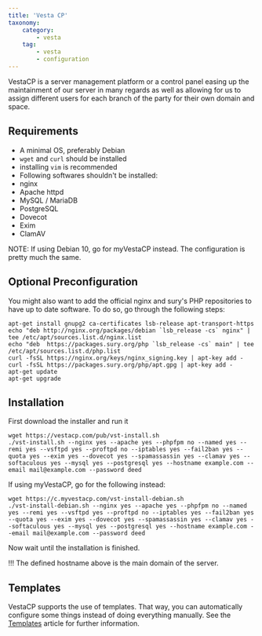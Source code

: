 ```yaml
---
title: 'Vesta CP'
taxonomy:
    category:
        - vesta
    tag:
        - vesta
        - configuration
---
```


VestaCP is a server management platform or a control panel easing up the maintainment of our server in many regards as well as allowing for us to assign different users for each branch of the party for their own domain and space.

## Requirements

* A minimal OS, preferably Debian
* `wget` and `curl` should be installed
* installing `vim` is recommended
* Following softwares shouldn't be installed:
 * nginx
 * Apache httpd
 * MySQL / MariaDB
 * PostgreSQL
 * Dovecot
 * Exim
 * ClamAV

NOTE: If using Debian 10, go for myVestaCP instead. The configuration is pretty much the same.

## Optional Preconfiguration

You might also want to add the official nginx and sury's PHP repositories to have up to date software. To do so, go through the following steps:

```
apt-get install gnupg2 ca-certificates lsb-release apt-transport-https
echo "deb http://nginx.org/packages/debian `lsb_release -cs` nginx" | tee /etc/apt/sources.list.d/nginx.list
echo "deb  https://packages.sury.org/php `lsb_release -cs` main" | tee /etc/apt/sources.list.d/php.list
curl -fsSL https://nginx.org/keys/nginx_signing.key | apt-key add -
curl -fsSL https://packages.sury.org/php/apt.gpg | apt-key add -
apt-get update
apt-get upgrade
```


## Installation

First download the installer and run it

```
wget https://vestacp.com/pub/vst-install.sh
./vst-install.sh --nginx yes --apache yes --phpfpm no --named yes --remi yes --vsftpd yes --proftpd no --iptables yes --fail2ban yes --quota yes --exim yes --dovecot yes --spamassassin yes --clamav yes --softaculous yes --mysql yes --postgresql yes --hostname example.com --email mail@example.com --password deed
```

If using myVestaCP, go for the following instead:

```
wget https://c.myvestacp.com/vst-install-debian.sh
./vst-install-debian.sh --nginx yes --apache yes --phpfpm no --named yes --remi yes --vsftpd yes --proftpd no --iptables yes --fail2ban yes --quota yes --exim yes --dovecot yes --spamassassin yes --clamav yes --softaculous yes --mysql yes --postgresql yes --hostname example.com --email mail@example.com --password deed
```

Now wait until the installation is finished.

!!! The defined hostname above is the main domain of the server.

## Templates
VestaCP supports the use of templates. That way, you can automatically configure some things instead of doing everything manually. See the [Templates](../templates) article for further information.